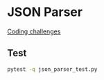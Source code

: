 # JSON Parser

[Coding challenges](https://codingchallenges.fyi/challenges/challenge-json-parser/)

## Test

```Bash
pytest -q json_parser_test.py
```
